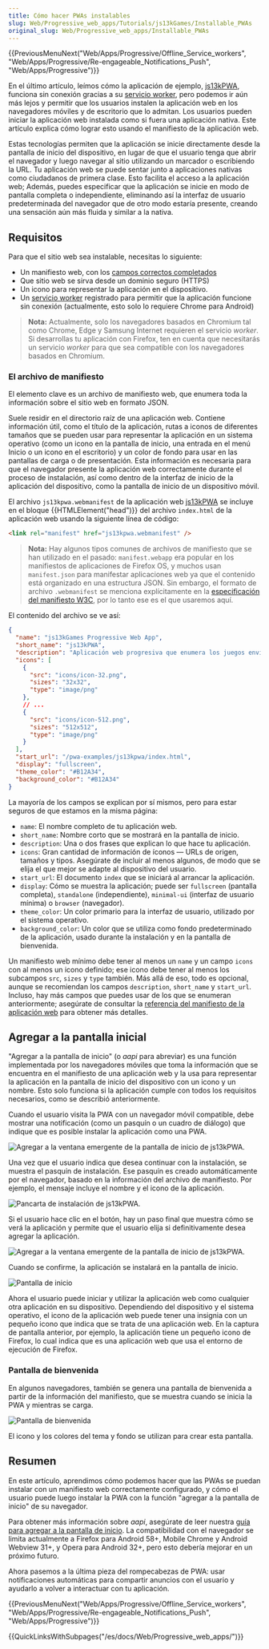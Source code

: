 ```yaml
---
title: Cómo hacer PWAs instalables
slug: Web/Progressive_web_apps/Tutorials/js13kGames/Installable_PWAs
original_slug: Web/Progressive_web_apps/Installable_PWAs
---
```


{{PreviousMenuNext("Web/Apps/Progressive/Offline_Service_workers", "Web/Apps/Progressive/Re-engageable_Notifications_Push", "Web/Apps/Progressive")}}

En el último artículo, leímos cómo la aplicación de ejemplo, [js13kPWA](https://mdn.github.io/pwa-examples/js13kpwa/), funciona sin conexión gracias a su [servicio worker](/es/docs/Web/API/Service_Worker_API), pero podemos ir aún más lejos y permitir que los usuarios instalen la aplicación web en los navegadores móviles y de escritorio que lo admitan. Los usuarios pueden iniciar la aplicación web instalada como si fuera una aplicación nativa. Este artículo explica cómo lograr esto usando el manifiesto de la aplicación web.

Estas tecnologías permiten que la aplicación se inicie directamente desde la pantalla de inicio del dispositivo, en lugar de que el usuario tenga que abrir el navegador y luego navegar al sitio utilizando un marcador o escribiendo la URL. Tu aplicación web se puede sentar junto a aplicaciones nativas como ciudadanos de primera clase. Esto facilita el acceso a la aplicación web; Además, puedes especificar que la aplicación se inicie en modo de pantalla completa o independiente, eliminando así la interfaz de usuario predeterminada del navegador que de otro modo estaría presente, creando una sensación aún más fluida y similar a la nativa.

## Requisitos

Para que el sitio web sea instalable, necesitas lo siguiente:

- Un manifiesto web, con los [campos correctos completados](/es/Apps/Progressive/Add_to_home_screen#Manifest)
- Que sitio web se sirva desde un dominio seguro (HTTPS)
- Un icono para representar la aplicación en el dispositivo.
- Un [servicio worker](/es/docs/Web/API/Service_Worker_API) registrado para permitir que la aplicación funcione sin conexión (actualmente, esto solo lo requiere Chrome para Android)

> **Nota:** Actualmente, solo los navegadores basados en Chromium tal como Chrome, Edge y Samsung Internet requieren el servicio _worker_. Si desarrollas tu aplicación con Firefox, ten en cuenta que necesitarás un servicio _worker_ para que sea compatible con los navegadores basados en Chromium.

### El archivo de manifiesto

El elemento clave es un archivo de manifiesto web, que enumera toda la información sobre el sitio web en formato JSON.

Suele residir en el directorio raíz de una aplicación web. Contiene información útil, como el título de la aplicación, rutas a iconos de diferentes tamaños que se pueden usar para representar la aplicación en un sistema operativo (como un icono en la pantalla de inicio, una entrada en el menú Inicio o un icono en el escritorio) y un color de fondo para usar en las pantallas de carga o de presentación. Esta información es necesaria para que el navegador presente la aplicación web correctamente durante el proceso de instalación, así como dentro de la interfaz de inicio de la aplicación del dispositivo, como la pantalla de inicio de un dispositivo móvil.

El archivo `js13kpwa.webmanifest` de la aplicación web [js13kPWA](https://mdn.github.io/pwa-examples/js13kpwa/) se incluye en el bloque {{HTMLElement("head")}} del archivo `index.html` de la aplicación web usando la siguiente línea de código:

```html
<link rel="manifest" href="js13kpwa.webmanifest" />
```

> **Nota:** Hay algunos tipos comunes de archivos de manifiesto que se han utilizado en el pasado: `manifest.webapp` era popular en los manifiestos de aplicaciones de Firefox OS, y muchos usan `manifest.json` para manifestar aplicaciones web ya que el contenido está organizado en una estructura JSON. Sin embargo, el formato de archivo `.webmanifest` se menciona explícitamente en la [especificación del manifiesto W3C](https://w3c.github.io/manifest/), por lo tanto ese es el que usaremos aquí.

El contenido del archivo se ve así:

```json
{
  "name": "js13kGames Progressive Web App",
  "short_name": "js13kPWA",
  "description": "Aplicación web progresiva que enumera los juegos enviados a la categoría del marco A en la competencia js13kGames del 2017.",
  "icons": [
    {
      "src": "icons/icon-32.png",
      "sizes": "32x32",
      "type": "image/png"
    },
    // ...
    {
      "src": "icons/icon-512.png",
      "sizes": "512x512",
      "type": "image/png"
    }
  ],
  "start_url": "/pwa-examples/js13kpwa/index.html",
  "display": "fullscreen",
  "theme_color": "#B12A34",
  "background_color": "#B12A34"
}
```

La mayoría de los campos se explican por sí mismos, pero para estar seguros de que estamos en la misma página:

- `name`: El nombre completo de tu aplicación web.
- `short_name`: Nombre corto que se mostrará en la pantalla de inicio.
- `description`: Una o dos frases que explican lo que hace tu aplicación.
- `icons`: Gran cantidad de información de íconos — URLs de origen, tamaños y tipos. Asegúrate de incluir al menos algunos, de modo que se elija el que mejor se adapte al dispositivo del usuario.
- `start_url`: El documento `index` que se iniciará al arrancar la aplicación.
- `display`: Cómo se muestra la aplicación; puede ser `fullscreen` (pantalla completa), `standalone` (independiente), `minimal-ui` (interfaz de usuario mínima) o `browser` (navegador).
- `theme_color`: Un color primario para la interfaz de usuario, utilizado por el sistema operativo.
- `background_color`: Un color que se utiliza como fondo predeterminado de la aplicación, usado durante la instalación y en la pantalla de bienvenida.

Un manifiesto web mínimo debe tener al menos un `name` y un campo `icons` con al menos un icono definido; ese icono debe tener al menos los subcampos `src`, `sizes` y `type` también. Más allá de eso, todo es opcional, aunque se recomiendan los campos `description`, `short_name` y `start_url`. Incluso, hay más campos que puedes usar de los que se enumeran anteriormente; asegúrate de consultar la [referencia del manifiesto de la aplicación web](/es/docs/Web/Manifest) para obtener más detalles.

## Agregar a la pantalla inicial

"Agregar a la pantalla de inicio" (o _aapi_ para abreviar) es una función implementada por los navegadores móviles que toma la información que se encuentra en el manifiesto de una aplicación web y la usa para representar la aplicación en la pantalla de inicio del dispositivo con un icono y un nombre. Esto solo funciona si la aplicación cumple con todos los requisitos necesarios, como se describió anteriormente.

Cuando el usuario visita la PWA con un navegador móvil compatible, debe mostrar una notificación (como un pasquín o un cuadro de diálogo) que indique que es posible instalar la aplicación como una PWA.

![Agregar a la ventana emergente de la pantalla de inicio de js13kPWA.](js13kpwa-icon.png)

Una vez que el usuario indica que desea continuar con la instalación, se muestra el pasquín de instalación. Ese pasquín es creado automáticamente por el navegador, basado en la información del archivo de manifiesto. Por ejemplo, el mensaje incluye el nombre y el icono de la aplicación.

![Pancarta de instalación de js13kPWA.](js13kpwa-banner.png)

Si el usuario hace clic en el botón, hay un paso final que muestra cómo se verá la aplicación y permite que el usuario elija si definitivamente desea agregar la aplicación.

![Agregar a la ventana emergente de la pantalla de inicio de js13kPWA.](js13kpwa-add.png)

Cuando se confirme, la aplicación se instalará en la pantalla de inicio.

![Pantalla de inicio](js13kpwa-installed.png)

Ahora el usuario puede iniciar y utilizar la aplicación web como cualquier otra aplicación en su dispositivo. Dependiendo del dispositivo y el sistema operativo, el icono de la aplicación web puede tener una insignia con un pequeño icono que indica que se trata de una aplicación web. En la captura de pantalla anterior, por ejemplo, la aplicación tiene un pequeño icono de Firefox, lo cual indica que es una aplicación web que usa el entorno de ejecución de Firefox.

### Pantalla de bienvenida

En algunos navegadores, también se genera una pantalla de bienvenida a partir de la información del manifiesto, que se muestra cuando se inicia la PWA y mientras se carga.

![Pantalla de bienvenida](js13kpwa-splash.png)

El icono y los colores del tema y fondo se utilizan para crear esta pantalla.

## Resumen

En este artículo, aprendimos cómo podemos hacer que las PWAs se puedan instalar con un manifiesto web correctamente configurado, y cómo el usuario puede luego instalar la PWA con la función "agregar a la pantalla de inicio" de su navegador.

Para obtener más información sobre _aapi_, asegúrate de leer nuestra [guía para agregar a la pantalla de inicio](/es/docs/Web/Apps/Progressive/Add_to_home_screen). La compatibilidad con el navegador se limita actualmente a Firefox para Android 58+, Mobile Chrome y Android Webview 31+, y Opera para Android 32+, pero esto debería mejorar en un próximo futuro.

Ahora pasemos a la última pieza del rompecabezas de PWA: usar notificaciones automáticas para compartir anuncios con el usuario y ayudarlo a volver a interactuar con tu aplicación.

{{PreviousMenuNext("Web/Apps/Progressive/Offline_Service_workers", "Web/Apps/Progressive/Re-engageable_Notifications_Push", "Web/Apps/Progressive")}}

{{QuickLinksWithSubpages("/es/docs/Web/Progressive_web_apps/")}}

